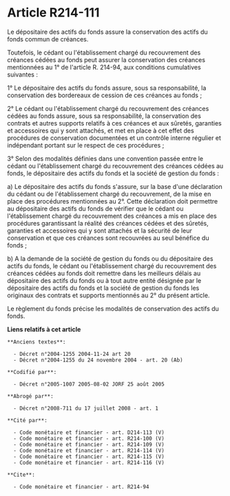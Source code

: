 # Article R214-111

Le dépositaire des actifs du fonds assure la conservation des actifs du fonds commun de créances.

Toutefois, le cédant ou l'établissement chargé du recouvrement des créances cédées au fonds peut assurer la conservation des
créances mentionnées au 1° de l'article R. 214-94, aux conditions cumulatives suivantes :

1° Le dépositaire des actifs du fonds assure, sous sa responsabilité, la conservation des bordereaux de cession de ces
créances au fonds ;

2° Le cédant ou l'établissement chargé du recouvrement des créances cédées au fonds assure, sous sa responsabilité, la
conservation des contrats et autres supports relatifs à ces créances et aux sûretés, garanties et accessoires qui y sont
attachés, et met en place à cet effet des procédures de conservation documentées et un contrôle interne régulier et
indépendant portant sur le respect de ces procédures ;

3° Selon des modalités définies dans une convention passée entre le cédant ou l'établissement chargé du recouvrement des
créances cédées au fonds, le dépositaire des actifs du fonds et la société de gestion du fonds :

a) Le dépositaire des actifs du fonds s'assure, sur la base d'une déclaration du cédant ou de l'établissement chargé du
recouvrement, de la mise en place des procédures mentionnées au 2°. Cette déclaration doit permettre au dépositaire des
actifs du fonds de vérifier que le cédant ou l'établissement chargé du recouvrement des créances a mis en place des
procédures garantissant la réalité des créances cédées et des sûretés, garanties et accessoires qui y sont attachés et la
sécurité de leur conservation et que ces créances sont recouvrées au seul bénéfice du fonds ;

b) A la demande de la société de gestion du fonds ou du dépositaire des actifs du fonds, le cédant ou l'établissement chargé
du recouvrement des créances cédées au fonds doit remettre dans les meilleurs délais au dépositaire des actifs du fonds ou à
tout autre entité désignée par le dépositaire des actifs du fonds et la société de gestion du fonds les originaux des
contrats et supports mentionnés au 2° du présent article.

Le règlement du fonds précise les modalités de conservation des actifs du fonds.

**Liens relatifs à cet article**

	**Anciens textes**:

	  - Décret n°2004-1255 2004-11-24 art 20
	  - Décret n°2004-1255 du 24 novembre 2004 - art. 20 (Ab)

	**Codifié par**:

	  - Décret n°2005-1007 2005-08-02 JORF 25 août 2005

	**Abrogé par**:

	  - Décret n°2008-711 du 17 juillet 2008 - art. 1

	**Cité par**:

	  - Code monétaire et financier - art. D214-113 (V)
	  - Code monétaire et financier - art. R214-100 (V)
	  - Code monétaire et financier - art. R214-109 (V)
	  - Code monétaire et financier - art. R214-114 (V)
	  - Code monétaire et financier - art. R214-115 (V)
	  - Code monétaire et financier - art. R214-116 (V)

	**Cite**:

	  - Code monétaire et financier - art. R214-94
